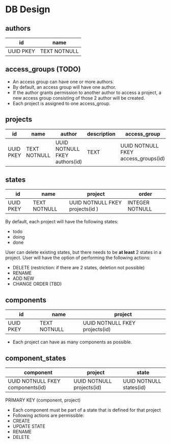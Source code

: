 # DB Design

## authors

| id        | name         |
|-----------|--------------|
| UUID PKEY | TEXT NOTNULL |

## access_groups (TODO)
- An access group can have one or more authors.
- By default, an access group will have one author.
- If the author grants permission to another author to access a project, a new access group consisting of those 2 author will be created.
- Each project is assigned to one access_group.


## projects

| id        | name         | author                        | description | access_group                        |
|-----------|--------------|-------------------------------|-------------|-------------------------------------|
| UUID PKEY | TEXT NOTNULL | UUID NOTNULL FKEY authors(id) | TEXT        | UUID NOTNULL FKEY access_groups(id) |

## states

| id        | name         | project                         | order           |
|-----------|--------------|---------------------------------|-----------------|
| UUID PKEY | TEXT NOTNULL | UUID NOTNULL FKEY projects(id ) | INTEGER NOTNULL |

By default, each project will have the following states:

- todo
- doing
- done

User can delete existing states, but there needs to be **at least** 2 states in a project. User will have the option of performing the following actions:

- DELETE (restriction: if there are 2 states, deletion not possible)
- RENAME
- ADD NEW
- CHANGE ORDER (TBD)

## components

| id        | name         | project                        |
|-----------|--------------|--------------------------------|
| UUID PKEY | TEXT NOTNULL | UUID NOTNULL FKEY projects(id) |

- Each project can have as many components as possible.

## component_states

| component                        | project                   | state                   |
|----------------------------------|---------------------------|-------------------------|
| UUID NOTNULL FKEY components(id) | UUID NOTNULL projects(id) | UUID NOTNULL states(id) |

PRIMARY KEY (component, project)

- Each component must be part of a state that is defined for that project
- Following actions are permissible:
- CREATE
- UPDATE STATE
- RENAME
- DELETE

